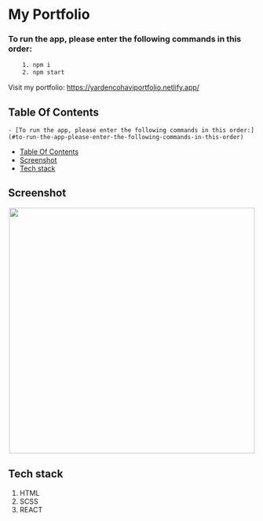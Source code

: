 # My Portfolio

### To run the app, please enter the following commands in this order:
```sh
    1. npm i
    2. npm start
```

Visit my portfolio: https://yardencohaviportfolio.netlify.app/

## Table Of Contents
    - [To run the app, please enter the following commands in this order:](#to-run-the-app-please-enter-the-following-commands-in-this-order)
  - [Table Of Contents](#table-of-contents)
  - [Screenshot](#screenshot)
  - [Tech stack](#tech-stack)
  
## Screenshot
<p align="center"><img src="./src/images/portfolio.gif" width="500" /></p>

## Tech stack
1. HTML
2. SCSS
3. REACT

